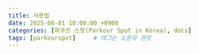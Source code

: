 ```yaml
---
title: 사용법
date: 2025-08-01 10:00:00 +0900
categories: [파쿠르 스팟(Parkour Spot in Korea), docs]
tags: [parkourspot]     # 태그는 소문자 권장
---
```


